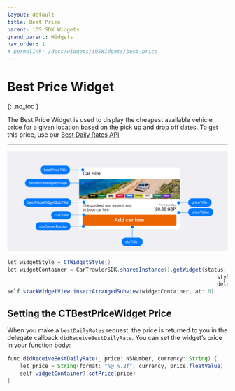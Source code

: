 ```yaml
---
layout: default
title: Best Price
parent: iOS SDK Widgets
grand_parent: Widgets
nav_order: 1
# permalink: /docs/widgets/iOSWidgets/best-price
---
```


# Best Price Widget
{: .no_toc }

The Best Price Widget is used to display the cheapest available vehicle price for a given location based on the pick up and drop off dates. To get this price, use our <a href="/docs/api/ios/best-daily-rates#best-daily-rates">Best Daily Rates API</a>

---

![](/uploads/Pricing_Loaded_Generic_iOS.png)

```java
let widgetStyle = CTWidgetStyle()
let widgetContainer = CarTrawlerSDK.sharedInstance().getWidget(status: .bestPrice,
                                                                   style: widgetStyle,
                                                                   delegate: self)
self.stackWidgetView.insertArrangedSubview(widgetContainer, at: 0)
```

## Setting the CTBestPriceWidget Price

When you make a `bestDailyRates` request, the price is returned to you in the delegate callback `didReceiveBestDailyRate`. You can set the widget’s price in your function body: 

```java
func didReceiveBestDailyRate(_ price: NSNumber, currency: String) {
    let price = String(format: "%@ %.2f", currency, price.floatValue)
    self.widgetContainer?.setPrice(price)
}
```